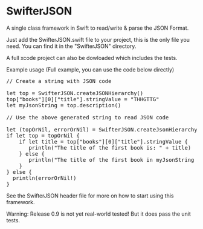 # SwifterJSON

A single class framework in Swift to read/write & parse the JSON Format.

Just add the SwifterJSON.swift file to your project, this is the only file you need. You can find it in the "SwifterJSON" directory.

A full xcode project can also be dowloaded which includes the tests.

Example usage (Full example, you can use the code below directly)

<pre>
// Create a string with JSON code

let top = SwifterJSON.createJSONHierarchy()
top["books"][0]["title"].stringValue = "THHGTTG"
let myJsonString = top.description()

// Use the above generated string to read JSON code

let (topOrNil, errorOrNil) = SwifterJSON.createJsonHierarchyFromString(myJsonString)
if let top = topOrNil {
    if let title = top["books"][0]["title"].stringValue {
       println("The title of the first book is: " + title)
    } else {
       println("The title of the first book in myJsonString was not found")
    }
} else {
  println(errorOrNil!)
}
</pre>
See the SwifterJSON header file for more on how to start using this framework.

Warning: Release 0.9 is not yet real-world tested! But it does pass the unit tests.
